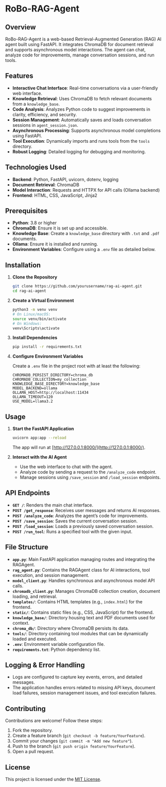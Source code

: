 # RoBo-RAG-Agent

## Overview

RoBo-RAG-Agent is a web-based Retrieval-Augmented Generation (RAG) AI agent built using FastAPI. It integrates ChromaDB for document retrieval and supports asynchronous model interactions. The agent can chat, analyze code for improvements, manage conversation sessions, and run tools.

## Features

-   **Interactive Chat Interface**: Real-time conversations via a user-friendly web interface.
-   **Knowledge Retrieval**: Uses ChromaDB to fetch relevant documents from a `knowledge_base`.
-   **Code Analysis**: Analyzes Python code to suggest improvements in clarity, efficiency, and security.
-   **Session Management**: Automatically saves and loads conversation sessions in `agent_session.json`.
-   **Asynchronous Processing**: Supports asynchronous model completions using FastAPI.
-   **Tool Execution**: Dynamically imports and runs tools from the `tools` directory.
-   **Robust Logging**: Detailed logging for debugging and monitoring.

## Technologies Used

-   **Backend**: Python, FastAPI, uvicorn, dotenv, logging
-   **Document Retrieval**: ChromaDB
-   **Model Interaction**: Requests and HTTPX for API calls (Ollama backend)
-   **Frontend**: HTML, CSS, JavaScript, Jinja2

## Prerequisites

-   **Python**: 3.8 or higher
-   **ChromaDB**: Ensure it is set up and accessible.
-   **Knowledge Base**: Create a `knowledge_base` directory with `.txt` and `.pdf` documents.
-   **Ollama**: Ensure it is installed and running.
-   **Environment Variables**: Configure using a `.env` file as detailed below.

## Installation

1.  **Clone the Repository**

    ```bash
    git clone https://github.com/yourusername/rag-ai-agent.git
    cd rag-ai-agent
    ```

2.  **Create a Virtual Environment**

    ```bash
    python3 -m venv venv
    # On Linux/macOS:
    source venv/bin/activate
    # On Windows:
    venv\Scripts\activate
    ```

3.  **Install Dependencies**

    ```bash
    pip install -r requirements.txt
    ```

4.  **Configure Environment Variables**

    Create a `.env` file in the project root with at least the following:

    ```env
    CHROMADB_PERSIST_DIRECTORY=chroma_db
    CHROMADB_COLLECTION=my_collection
    KNOWLEDGE_BASE_DIRECTORY=knowledge_base
    MODEL_BACKEND=ollama
    OLLAMA_HOST=http://localhost:11434
    OLLAMA_TIMEOUT=120
    USE_MODEL=llama3.2
    ```

## Usage

1.  **Start the FastAPI Application**

    ```bash
    uvicorn app:app --reload
    ```

    The app will run at [http://127.0.0.1:8000/](http://127.0.0.1:8000/).

2.  **Interact with the AI Agent**

    -   Use the web interface to chat with the agent.
    -   Analyze code by sending a request to the `/analyze_code` endpoint.
    -   Manage sessions using `/save_session` and `/load_session` endpoints.

## API Endpoints

-   **`GET /`**: Renders the main chat interface.
-   **`POST /get_response`**: Receives user messages and returns AI responses.
-   **`POST /analyze_code`**: Analyzes the agent’s code for improvements.
-   **`POST /save_session`**: Saves the current conversation session.
-   **`POST /load_session`**: Loads a previously saved conversation session.
-   **`POST /run_tool`**: Runs a specified tool with the given input.

## File Structure

-   **`app.py`**: Main FastAPI application managing routes and integrating the RAGAgent.
-   **`rag_agent.py`**: Contains the RAGAgent class for AI interactions, tool execution, and session management.
-   **`model_client.py`**: Handles synchronous and asynchronous model API calls.
-   **`chromadb_client.py`**: Manages ChromaDB collection creation, document loading, and retrieval.
-   **`templates/`**: Contains HTML templates (e.g., `index.html`) for the frontend.
-   **`static/`**: Contains static files (e.g., CSS, JavaScript) for the frontend.
-   **`knowledge_base/`**: Directory housing text and PDF documents used for context.
-   **`chroma_db/`**: Directory where ChromaDB persists its data.
-   **`tools/`**: Directory containing tool modules that can be dynamically loaded and executed.
-   **`.env`**: Environment variable configuration file.
-   **`requirements.txt`**: Python dependency list.

## Logging & Error Handling

-   Logs are configured to capture key events, errors, and detailed messages.
-   The application handles errors related to missing API keys, document load failures, session management issues, and tool execution failures.

## Contributing

Contributions are welcome! Follow these steps:

1.  Fork the repository.
2.  Create a feature branch (`git checkout -b feature/YourFeature`).
3.  Commit your changes (`git commit -m "Add new feature"`).
4.  Push to the branch (`git push origin feature/YourFeature`).
5.  Open a pull request.

## License

This project is licensed under the [MIT License](LICENSE).